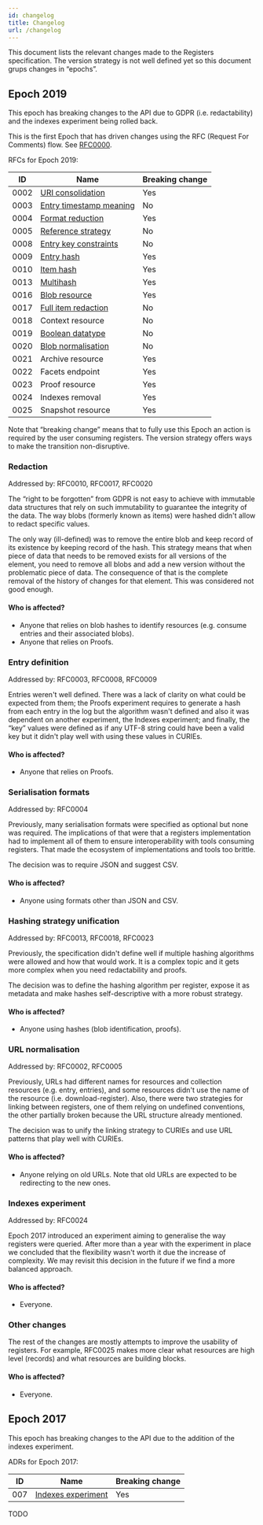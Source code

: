 ```yaml
---
id: changelog
title: Changelog
url: /changelog
---
```


This document lists the relevant changes made to the Registers specification.
The version strategy is not well defined yet so this document grups changes in
“epochs”.


## Epoch 2019

This epoch has breaking changes to the API due to GDPR (i.e. redactability)
and the indexes experiment being rolled back.

This is the first Epoch that has driven changes using the RFC (Request For
Comments) flow. See
[RFC0000](https://github.com/openregister/registers-rfcs/blob/master/content/rfc-process/index.md).

RFCs for Epoch 2019:

|ID|Name|Breaking change|
|-|-|-|
|0002|[URI consolidation](https://github.com/openregister/registers-rfcs/blob/master/content/uri-consolidation/index.md)|Yes|
|0003|[Entry timestamp meaning](https://github.com/openregister/registers-rfcs/blob/master/content/meaning-of-entry-timestamp/index.md)|No|
|0004|[Format reduction](https://github.com/openregister/registers-rfcs/blob/master/content/format-reduction/index.md)|Yes|
|0005|[Reference strategy](https://github.com/openregister/registers-rfcs/blob/master/content/reference-strategy/index.md)|No|
|0008|[Entry key constraints](https://github.com/openregister/registers-rfcs/blob/master/content/entry-key-constraints/index.md)|No|
|0009|[Entry hash](https://github.com/openregister/registers-rfcs/blob/master/content/entry-hash/index.md)|Yes|
|0010|[Item hash](https://github.com/openregister/registers-rfcs/blob/master/content/item-hash/index.md)|Yes|
|0013|[Multihash](https://github.com/openregister/registers-rfcs/blob/master/content/multihash/index.md)|Yes|
|0016|[Blob resource](https://github.com/openregister/registers-rfcs/blob/master/content/blob-resource/index.md)|Yes|
|0017|[Full item redaction](https://github.com/openregister/registers-rfcs/blob/master/content/full-item-redacted/index.md)|No|
|0018|Context resource|No|
|0019|[Boolean datatype](https://github.com/openregister/registers-rfcs/blob/master/content/boolean-datatype/index.md)|No|
|0020|[Blob normalisation](https://github.com/openregister/registers-rfcs/blob/master/content/blob-normalisation/index.md)|No|
|0021|Archive resource|Yes|
|0022|Facets endpoint|Yes|
|0023|Proof resource|Yes|
|0024|Indexes removal|Yes|
|0025|Snapshot resource|Yes|

Note that “breaking change” means that to fully use this Epoch an action is
required by the user consuming registers. The version strategy offers ways to
make the transition non-disruptive.

### Redaction

Addressed by: RFC0010, RFC0017, RFC0020

The “right to be forgotten” from GDPR is not easy to achieve with immutable
data structures that rely on such immutability to guarantee the integrity of
the data. The way blobs (formerly known as items) were hashed didn't allow to
redact specific values.

The only way (ill-defined) was to remove the entire blob and keep record of
its existence by keeping record of the hash. This strategy means that when piece
of data that needs to be removed exists for all versions of the element, you
need to remove all blobs and add a new version without the problematic piece
of data. The consequence of that is the complete removal of the history of
changes for that element. This was considered not good enough.

#### Who is affected?

* Anyone that relies on blob hashes to identify resources (e.g. consume entries
and their associated blobs).
* Anyone that relies on Proofs.

### Entry definition

Addressed by: RFC0003, RFC0008, RFC0009

Entries weren't well defined. There was a lack of clarity on what
could be expected from them; the Proofs experiment requires to generate a hash
from each entry in the log but the algorithm wasn't defined and also it was
dependent on another experiment, the Indexes experiment; and finally, the
“key” values were defined as if any UTF-8 string could have been a valid key
but it didn't play well with using these values in CURIEs.

#### Who is affected?

* Anyone that relies on Proofs.

### Serialisation formats

Addressed by: RFC0004

Previously, many serialisation formats were specified as optional but none was
required. The implications of that were that a registers implementation had to
implement all of them to ensure interoperability with tools consuming
registers. That made the ecosystem of implementations and tools too brittle.

The decision was to require JSON and suggest CSV.

#### Who is affected?

* Anyone using formats other than JSON and CSV.

### Hashing strategy unification

Addressed by: RFC0013, RFC0018, RFC0023

Previously, the specification didn't define well if multiple hashing
algorithms were allowed and how that would work. It is a complex topic and it
gets more complex when you need redactability and proofs.

The decision was to define the hashing algorithm per register, expose it as
metadata and make hashes self-descriptive with a more robust strategy.

#### Who is affected?

* Anyone using hashes (blob identification, proofs).

### URL normalisation

Addressed by: RFC0002, RFC0005

Previously, URLs had different names for resources and collection resources
(e.g. entry, entries), and some resources didn't use the name of the resource
(i.e. download-register). Also, there were two strategies for linking between
registers, one of them relying on undefined conventions, the other partially
broken because the URL structure already mentioned.

The decision was to unify the linking strategy to CURIEs and use URL patterns
that play well with CURIEs.

#### Who is affected?

* Anyone relying on old URLs. Note that old URLs are expected to be
  redirecting to the new ones.

### Indexes experiment

Addressed by: RFC0024

Epoch 2017 introduced an experiment aiming to generalise the way registers
were queried. After more than a year with the experiment in place we concluded
that the flexibility wasn't worth it due the increase of complexity. We may
revisit this decision in the future if we find a more balanced approach.

#### Who is affected?

* Everyone.

### Other changes

The rest of the changes are mostly attempts to improve the usability of
registers. For example, RFC0025 makes more clear what resources are high level
(records) and what resources are building blocks.

#### Who is affected?

* Everyone.

## Epoch 2017

This epoch has breaking changes to the API due to the addition of the indexes
experiment.

ADRs for Epoch 2017:

|ID|Name|Breaking change|
|-|-|-|
|007|[Indexes experiment](https://github.com/openregister/openregister-java/blob/master/doc/arch/adr-007-read-api-changes.md)|Yes|


TODO
